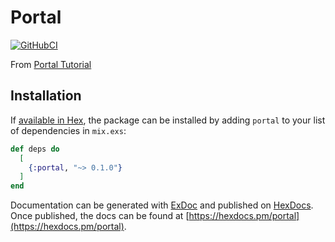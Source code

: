 # Portal

[![GitHubCI](https://github.com/unozerocode/portal/workflows/Elixir%20CI/badge.svg)](https://github.com/unozerocode/portal/actions?query=workflow%3A%22Elixir+CI%22)

From [Portal Tutorial](https://howistart.org/posts/elixir/1/index.html)

## Installation

If [available in Hex](https://hex.pm/docs/publish), the package can be installed
by adding `portal` to your list of dependencies in `mix.exs`:

```elixir
def deps do
  [
    {:portal, "~> 0.1.0"}
  ]
end
```

Documentation can be generated with [ExDoc](https://github.com/elixir-lang/ex_doc)
and published on [HexDocs](https://hexdocs.pm). Once published, the docs can
be found at [https://hexdocs.pm/portal](https://hexdocs.pm/portal).

